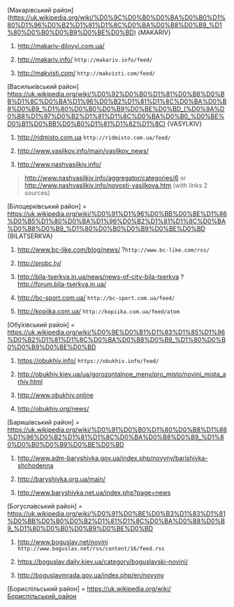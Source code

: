 [Макарівський район] (https://uk.wikipedia.org/wiki/%D0%9C%D0%B0%D0%BA%D0%B0%D1%80%D1%96%D0%B2%D1%81%D1%8C%D0%BA%D0%B8%D0%B9_%D1%80%D0%B0%D0%B9%D0%BE%D0%BD) {MAKARIV}

1. http://makariv-dilovyi.com.ua/

2. http://makariv.info/  `http://makariv.info/feed/`

3. http://makvisti.com/  `http://makvisti.com/feed/`


[Василькі́вський район] https://uk.wikipedia.org/wiki/%D0%92%D0%B0%D1%81%D0%B8%D0%BB%D1%8C%D0%BA%D1%96%D0%B2%D1%81%D1%8C%D0%BA%D0%B8%D0%B9_%D1%80%D0%B0%D0%B9%D0%BE%D0%BD_(%D0%9A%D0%B8%D1%97%D0%B2%D1%81%D1%8C%D0%BA%D0%B0_%D0%BE%D0%B1%D0%BB%D0%B0%D1%81%D1%82%D1%8C) {VASYLKIV}

1. http://ridmisto.com.ua  `http://ridmisto.com.ua/feed/`

2. http://www.vasilkov.info/main/vasilkov_news/

3. http://www.nashvasilkiv.info/
  > http://www.nashvasilkiv.info/aggregator/categories/6 or 
  > http://www.nashvasilkiv.info/novosti-vasilkova.htm (with links 2 sources)


[Білоцеркі́вський район] = https://uk.wikipedia.org/wiki/%D0%91%D1%96%D0%BB%D0%BE%D1%86%D0%B5%D1%80%D0%BA%D1%96%D0%B2%D1%81%D1%8C%D0%BA%D0%B8%D0%B9_%D1%80%D0%B0%D0%B9%D0%BE%D0%BD {BILATSERKVA}

1. http://www.bc-like.com/blog/news/  ?`http://www.bc-like.com/rss/`

2. http://probc.tv/

3. http://bila-tserkva.in.ua/news/news-of-city-bila-tserkva ?http://forum.bila-tserkva.in.ua/

4. http://bc-sport.com.ua/ `http://bc-sport.com.ua/feed/`

5. http://kopiika.com.ua/  `http://kopiika.com.ua/feed/atom`


[Обу́хівський райо́н] = https://uk.wikipedia.org/wiki/%D0%9E%D0%B1%D1%83%D1%85%D1%96%D0%B2%D1%81%D1%8C%D0%BA%D0%B8%D0%B9_%D1%80%D0%B0%D0%B9%D0%BE%D0%BD

1. https://obukhiv.info/ `https://obukhiv.info/feed/`

2. http://obukhiv.kiev.ua/ua/gorozontalnoe_meny/pro_misto/novini_mista_arhiv.html

3. http://www.obukhiv.online

4. http://obukhiv.org/news/


[Баришівський район] = https://uk.wikipedia.org/wiki/%D0%91%D0%B0%D1%80%D0%B8%D1%88%D1%96%D0%B2%D1%81%D1%8C%D0%BA%D0%B8%D0%B9_%D1%80%D0%B0%D0%B9%D0%BE%D0%BD 

1. http://www.adm-baryshivka.gov.ua/index.php/novyny/barishivka-shchodenna

2. http://baryshivka.org.ua/main/

3. http://www.baryshivka.net.ua/index.php?page=news


[Богусла́вський райо́н] = https://uk.wikipedia.org/wiki/%D0%91%D0%BE%D0%B3%D1%83%D1%81%D0%BB%D0%B0%D0%B2%D1%81%D1%8C%D0%BA%D0%B8%D0%B9_%D1%80%D0%B0%D0%B9%D0%BE%D0%BD 

1. http://www.boguslav.net/novini `http://www.boguslav.net/rss/content/16/feed.rss`

2. https://boguslav.daily.kiev.ua/category/boguslavski-novini/

3. http://boguslavmrada.gov.ua/index.php/en/novyny

[Бориспільський район] = https://uk.wikipedia.org/wiki/Бориспільський_район 

